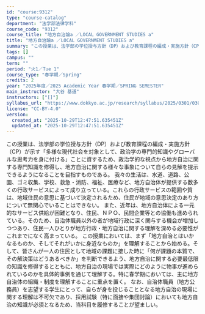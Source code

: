 ```yaml
---
id: "course:9312"
type: "course-catalog"
department: "法学部法律学科"
course_code: "9312"
course_title: "地方自治論a ／LOCAL GOVERNMENT STUDIES a"
title: "地方自治論a ／LOCAL GOVERNMENT STUDIES a"
summary: "この授業は、法学部の学位授与方針（DP）および教育課程の編成・実施方針（CP）が示す「多様な現代社会を対象として、政治学の専門的知識やグローバルな思考力を身に付ける」ことに資するため、政治学的な視点から地方自治に関する専門知識を修得し、地方…"
tags: []
campus: ""
term: ""
period: "火1／Tue 1"
course_type: "春学期／Spring"
credits: 2
year: "2025年度／2025 Academic Year 春学期／SPRING SEMESTER"
main_instructor: "大谷 基道"
instructors: ["[]"]
syllabus_url: "https://www.dokkyo.ac.jp/research/syllabus/2025/0301/0301_09312_ja_JP.html"
license: "CC-BY-4.0"
version:
  created_at: "2025-10-29T12:47:51.635451Z"
  updated_at: "2025-10-29T12:47:51.635451Z"
---
```

この授業は、法学部の学位授与方針（DP）および教育課程の編成・実施方針（CP）が示す「多様な現代社会を対象として、政治学の専門的知識やグローバルな思考力を身に付ける」ことに資するため、政治学的な視点から地方自治に関する専門知識を修得し、地方自治に関する様々な事象について自らの見解を提示できるようになることを目指すものである。 我々の生活は、水道、道路、公園、ゴミ収集、学校、救急・消防、福祉、医療など、地方自治体が提供する数多くの行政サービスによって成り立っている。これらの行政サービスの範囲や質は、地域住民の意思に基づいて決定されるため、住民が地域の意思決定のあり方について無関心でいることはできない。 また、近年は、地方自治体による一元的なサービス供給が困難となり、住民、ＮＰＯ、民間企業等との協働も進められている。そのため、自治体職員以外の者が地域行政に深く関与する機会が増加しつつあり、住民一人ひとりが地方行政・地方自治に関する理解を深める必要性がこれまでになく高まっている。 この授業においては、まず「地方自治とはいかなるものか、そしてそれがいかに身近なものか」を理解することから始める。そして、皆さんが一人の住民として地域の課題に接した時に「何が課題の本質で、その解決策はどうあるべきか」を判断できるよう、地方自治に関する必要最低限の知識を修得するとともに、地方自治の現場では実際にどのように物事が進められているのかを具体的事例を通じて理解する。特に春学期においては、主に地方自治体の組織・制度を理解することに重点を置く。 なお、自治体職員（地方公務員）を志望する学生にとって、自らが身を投じることとなる地方自治の現場に関する理解は不可欠であり、採用試験（特に面接や集団討論）においても地方自治の知識が必須となるため、当科目を履修することが望ましい。
